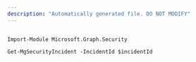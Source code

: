 ```yaml
---
description: "Automatically generated file. DO NOT MODIFY"
---
```


```powershellv2

Import-Module Microsoft.Graph.Security

Get-MgSecurityIncident -IncidentId $incidentId

```
